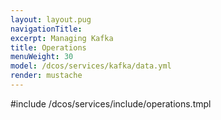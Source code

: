 ```yaml
---
layout: layout.pug
navigationTitle:
excerpt: Managing Kafka
title: Operations
menuWeight: 30
model: /dcos/services/kafka/data.yml
render: mustache
---
```


#include /dcos/services/include/operations.tmpl
